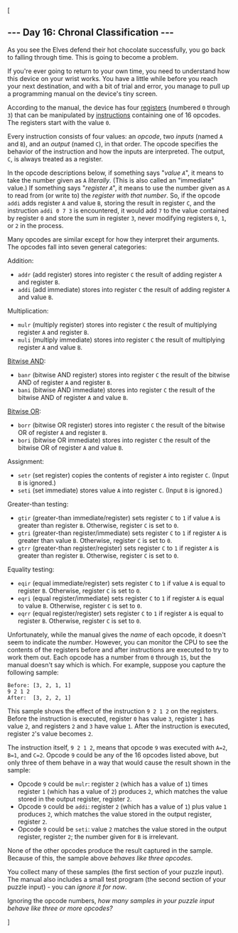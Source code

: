 [<article class="day-desc"><h2>--- Day 16: Chronal Classification ---</h2><p>As you see the Elves defend their hot chocolate successfully, you go back to falling through time. This is going to become a problem.</p>
<p>If you're ever going to return to your own time, you need to understand how this device on your wrist works. You have a little while before you reach your next destination, and with a bit of trial and error, you manage to pull up a programming manual on the device's tiny screen.</p>
<p>According to the manual, the device has four <a href="https://en.wikipedia.org/wiki/Hardware_register">registers</a> (numbered <code>0</code> through <code>3</code>) that can be manipulated by <a href="https://en.wikipedia.org/wiki/Instruction_set_architecture#Instructions">instructions</a> containing one of 16 opcodes. The registers start with the value <code>0</code>.</p>
<p>Every instruction consists of four values: an <em>opcode</em>, two <em>inputs</em> (named <code>A</code> and <code>B</code>), and an <em>output</em> (named <code>C</code>), in that order. The opcode specifies the behavior of the instruction and how the inputs are interpreted. The output, <code>C</code>, is always treated as a register.</p>
<p>In the opcode descriptions below, if something says "<em>value <code>A</code></em>", it means to take the number given as <code>A</code> <em>literally</em>. (This is also called an "immediate" value.) If something says "<em>register <code>A</code></em>", it means to use the number given as <code>A</code> to read from (or write to) the <em>register with that number</em>. So, if the opcode <code>addi</code> adds register <code>A</code> and value <code>B</code>, storing the result in register <code>C</code>, and the instruction <code>addi 0 7 3</code> is encountered, it would add <code>7</code> to the value contained by register <code>0</code> and store the sum in register <code>3</code>, never modifying registers <code>0</code>, <code>1</code>, or <code>2</code> in the process.</p>
<p>Many opcodes are similar except for how they interpret their arguments. The opcodes fall into seven general categories:</p>
<p>Addition:</p>
<ul>
<li><code>addr</code> (add register) stores into register <code>C</code> the result of adding register <code>A</code> and register <code>B</code>.</li>
<li><code>addi</code> (add immediate) stores into register <code>C</code> the result of adding register <code>A</code> and value <code>B</code>.</li>
</ul>
<p>Multiplication:</p>
<ul>
<li><code>mulr</code> (multiply register) stores into register <code>C</code> the result of multiplying register <code>A</code> and register <code>B</code>.</li>
<li><code>muli</code> (multiply immediate) stores into register <code>C</code> the result of multiplying register <code>A</code> and value <code>B</code>.</li>
</ul>
<p><a href="https://en.wikipedia.org/wiki/Bitwise_AND">Bitwise AND</a>:</p>
<ul>
<li><code>banr</code> (bitwise AND register) stores into register <code>C</code> the result of the bitwise AND of register <code>A</code> and register <code>B</code>.</li>
<li><code>bani</code> (bitwise AND immediate) stores into register <code>C</code> the result of the bitwise AND of register <code>A</code> and value <code>B</code>.</li>
</ul>
<p><a href="https://en.wikipedia.org/wiki/Bitwise_OR">Bitwise OR</a>:</p>
<ul>
<li><code>borr</code> (bitwise OR register) stores into register <code>C</code> the result of the bitwise OR of register <code>A</code> and register <code>B</code>.</li>
<li><code>bori</code> (bitwise OR immediate) stores into register <code>C</code> the result of the bitwise OR of register <code>A</code> and value <code>B</code>.</li>
</ul>
<p>Assignment:</p>
<ul>
<li><code>setr</code> (set register) copies the contents of register <code>A</code> into register <code>C</code>. (Input <code>B</code> is ignored.)</li>
<li><code>seti</code> (set immediate) stores value <code>A</code> into register <code>C</code>. (Input <code>B</code> is ignored.)</li>
</ul>
<p>Greater-than testing:</p>
<ul>
<li><code>gtir</code> (greater-than immediate/register) sets register <code>C</code> to <code>1</code> if value <code>A</code> is greater than register <code>B</code>. Otherwise, register <code>C</code> is set to <code>0</code>.</li>
<li><code>gtri</code> (greater-than register/immediate) sets register <code>C</code> to <code>1</code> if register <code>A</code> is greater than value <code>B</code>. Otherwise, register <code>C</code> is set to <code>0</code>.</li>
<li><code>gtrr</code> (greater-than register/register) sets register <code>C</code> to <code>1</code> if register <code>A</code> is greater than register <code>B</code>. Otherwise, register <code>C</code> is set to <code>0</code>.</li>
</ul>
<p>Equality testing:</p>
<ul>
<li><code>eqir</code> (equal immediate/register) sets register <code>C</code> to <code>1</code> if value <code>A</code> is equal to register <code>B</code>. Otherwise, register <code>C</code> is set to <code>0</code>.</li>
<li><code>eqri</code> (equal register/immediate) sets register <code>C</code> to <code>1</code> if register <code>A</code> is equal to value <code>B</code>. Otherwise, register <code>C</code> is set to <code>0</code>.</li>
<li><code>eqrr</code> (equal register/register) sets register <code>C</code> to <code>1</code> if register <code>A</code> is equal to register <code>B</code>. Otherwise, register <code>C</code> is set to <code>0</code>.</li>
</ul>
<p>Unfortunately, while the manual gives the <em>name</em> of each opcode, it doesn't seem to indicate the <em>number</em>. However, you can monitor the CPU to see the contents of the registers before and after instructions are executed to try to work them out.  Each opcode has a number from <code>0</code> through <code>15</code>, but the manual doesn't say which is which. For example, suppose you capture the following sample:</p>
<pre><code>Before: [3, 2, 1, 1]
9 2 1 2
After:  [3, 2, 2, 1]
</code></pre>
<p>This sample shows the effect of the instruction <code>9 2 1 2</code> on the registers. Before the instruction is executed, register <code>0</code> has value <code>3</code>, register <code>1</code> has value <code>2</code>, and registers <code>2</code> and <code>3</code> have value <code>1</code>. After the instruction is executed, register <code>2</code>'s value becomes <code>2</code>.</p>
<p>The instruction itself, <code>9 2 1 2</code>, means that opcode <code>9</code> was executed with <code>A=2</code>, <code>B=1</code>, and <code>C=2</code>. Opcode <code>9</code> could be any of the 16 opcodes listed above, but only three of them behave in a way that would cause the result shown in the sample:</p>
<ul>
<li>Opcode <code>9</code> could be <code>mulr</code>: register <code>2</code> (which has a value of <code>1</code>) times register <code>1</code> (which has a value of <code>2</code>) produces <code>2</code>, which matches the value stored in the output register, register <code>2</code>.</li>
<li>Opcode <code>9</code> could be <code>addi</code>: register <code>2</code> (which has a value of <code>1</code>) plus value <code>1</code> produces <code>2</code>, which matches the value stored in the output register, register <code>2</code>.</li>
<li>Opcode <code>9</code> could be <code>seti</code>: value <code>2</code> matches the value stored in the output register, register <code>2</code>; the number given for <code>B</code> is irrelevant.</li>
</ul>
<p>None of the other opcodes produce the result captured in the sample. Because of this, the sample above <em>behaves like three opcodes</em>.</p>
<p>You collect many of these samples (the first section of your puzzle input). The manual also includes a small test program (the second section of your puzzle input) - you can <em>ignore it for now</em>.</p>
<p>Ignoring the opcode numbers, <em>how many samples in your puzzle input behave like three or more opcodes?</em></p>
</article>]
